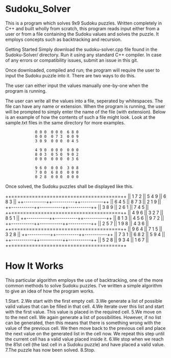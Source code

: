 # Sudoku_Solver
This is a program which solves 9x9 Sudoku puzzles. Written completely in C++ and built wholly from scratch, this program reads input either from a user or from a file containing the Sudoku values and solves the puzzle. It employs concepts such as backtracking and recursion.

Getting Started
Simply download the sudoku-solver.cpp file found in the Sudoku-Solver/ directory. Run it using any standard C++ compiler. In case of any errors or compatibility issues, submit an issue in this git.

Once downloaded, compiled and run; the program will require the user to input the Sudoku puzzle into it. There are two ways to do this.

The user can either input the values manually one-by-one when the program is running.

The user can write all the values into a file, seperated by whitespaces. The file can have any name or extension. When the program is running, the user will be prompted to simply enter the name of the file (with extension). Below is an example of how the contents of such a file might look. Look at the sample.txt files in the same directory for more examples.

                 0 0 0  0 0 0  6 8 0
                 0 0 0  0 7 3  0 0 9
                 3 0 9  0 0 0  0 4 5

                 4 9 0  0 0 0  0 0 0
                 8 0 3  0 5 0  9 0 2
                 0 0 0  0 0 0  0 3 6

                 9 6 0  0 0 0  3 0 8
                 7 0 0  6 8 0  0 0 0
                 0 2 8  0 0 0  0 0 0
                 
Once solved, the Sudoku puzzles shall be displayed like this.

++=====================================++
|| 1   7   2 || 5   4   9 || 6   8   3 ||
++-----------++-----------++-----------++
|| 6   4   5 || 8   7   3 || 2   1   9 ||
++-----------++-----------++-----------++
|| 3   8   9 || 2   6   1 || 7   4   5 ||
++=====================================++
|| 4   9   6 || 3   2   7 || 8   5   1 ||
++-----------++-----------++-----------++
|| 8   1   3 || 4   5   6 || 9   7   2 ||
++-----------++-----------++-----------++
|| 2   5   7 || 1   9   8 || 4   3   6 ||
++=====================================++
|| 9   6   4 || 7   1   5 || 3   2   8 ||
++-----------++-----------++-----------++
|| 7   3   1 || 6   8   2 || 5   9   4 ||
++-----------++-----------++-----------++
|| 5   2   8 || 9   3   4 || 1   6   7 ||
++=====================================++
# How It Works
This particular algorithm employs the use of backtracking, one of the more common methods to solve Sudoku puzzles. I've written a simple algorithm to give an idea of how the program works.

1.Start.
2.We start with the first empty cell.
3.We generate a list of possible valid values that can be filled in that cell.
4.We iterate over this list and start with the first value. This value is placed in the required cell.
5.We move on to the next cell. We again generate a list of possibilities. However, if no list can be generated, then this means that there is something wrong with the value of the previous cell. We then move back to the previous cell and place the next value on the generated list in the cell now. We repeat this step until the current cell has a valid value placed inside it.
6.We stop when we reach the 81st cell (the last cell in a Sudoku puzzle) and have placed a valid value.
7.The puzzle has now been solved.
8.Stop.
